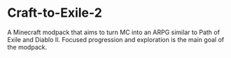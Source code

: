 # Craft-to-Exile-2
A Minecraft modpack that aims to turn MC into an ARPG similar to Path of Exile and Diablo II. Focused progression and exploration is the main goal of the modpack.
